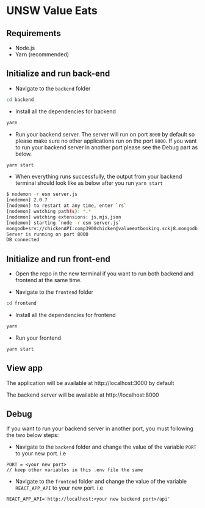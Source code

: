 # UNSW Value Eats

## Requirements

- Node.js
- Yarn (recommended)

## Initialize and run back-end

- Navigate to the `backend` folder
```bash
cd backend
```

- Install all the dependencies for backend 
```bash
yarn
```
- Run your backend server. The server will run on port `8000` by default so please make sure no other applications run on the port `8000`. If you want to run your backend server in another port please see the Debug part as below. 

```bash
yarn start
```
- When everything runs successfully, the output from your backend terminal should look like as below after you run `yarn start`

```bash
$ nodemon -r esm server.js
[nodemon] 2.0.7
[nodemon] to restart at any time, enter `rs`
[nodemon] watching path(s): *.*
[nodemon] watching extensions: js,mjs,json
[nodemon] starting `node -r esm server.js`
mongodb+srv://chickenAPI:comp3900chicken@valueeatbooking.sckj8.mongodb.net/chickenapis?retryWrites=true&w=majority
Server is running on port 8000
DB connected
```
## Initialize and run front-end

- Open the repo in the new terminal if you want to run both backend and frontend at the same time.

- Navigate to the `frontend` folder
```bash
cd frontend
```

- Install all the dependencies for frontend 
```bash
yarn
```
- Run your frontend 

```bash
yarn start
```
## View app

The application will be available at http://localhost:3000 by default

The backend server will be available at http://localhost:8000

## Debug

If you want to run your backend server in another port, you must following the two below steps:

- Navigate to the `backend` folder and change the value of the variable `PORT` to your new port. i.e

```
PORT = <your new port>
// keep other variables in this .env file the same
```

- Navigate to the `frontend` folder and change the value of the variable `REACT_APP_API` to your new port. i.e

```
REACT_APP_API='http://localhost:<your new backend port>/api'
```


